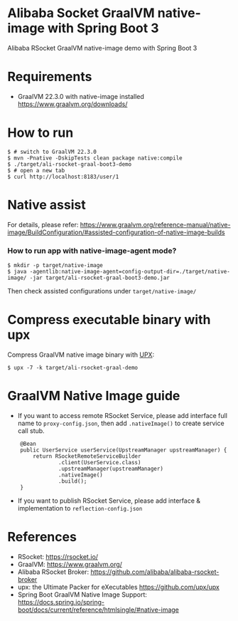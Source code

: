 Alibaba Socket GraalVM native-image with Spring Boot 3
===========================================================

Alibaba RSocket GraalVM native-image demo with Spring Boot 3

# Requirements

* GraalVM 22.3.0 with native-image installed  https://www.graalvm.org/downloads/

# How to run

```
$ # switch to GraalVM 22.3.0
$ mvn -Pnative -DskipTests clean package native:compile
$ ./target/ali-rsocket-graal-boot3-demo
$ # open a new tab
$ curl http://localhost:8183/user/1
```

# Native assist

For details, please
refer: https://www.graalvm.org/reference-manual/native-image/BuildConfiguration/#assisted-configuration-of-native-image-builds

### How to run app with native-image-agent mode?

```
$ mkdir -p target/native-image
$ java -agentlib:native-image-agent=config-output-dir=./target/native-image/ -jar target/ali-rsocket-graal-boot3-demo.jar
```

Then check assisted configurations under `target/native-image/`

# Compress executable binary with upx

Compress GraalVM native image binary with [UPX](https://github.com/upx/upx):

```
$ upx -7 -k target/ali-rsocket-graal-demo  
```

# GraalVM Native Image guide

* If you want to access remote RSocket Service, please add interface full name to `proxy-config.json`, then
  add `.nativeImage()`  to create service call stub.

```
    @Bean
    public UserService userService(UpstreamManager upstreamManager) {
        return RSocketRemoteServiceBuilder
                .client(UserService.class)
                .upstreamManager(upstreamManager)
                .nativeImage()
                .build();
    }
```

* If you want to publish RSocket Service, please add interface & implementation to `reflection-config.json`

# References

* RSocket: https://rsocket.io/
* GraalVM: https://www.graalvm.org/
* Alibaba RSocket Broker: https://github.com/alibaba/alibaba-rsocket-broker
* upx: the Ultimate Packer for eXecutables https://github.com/upx/upx
* Spring Boot GraalVM Native Image
  Support: https://docs.spring.io/spring-boot/docs/current/reference/htmlsingle/#native-image
